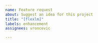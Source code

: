 ```yaml
---
name: Feature request
about: Suggest an idea for this project
title: "[flexlm]"
labels: enhancement
assignees: vroncevic

---
```



